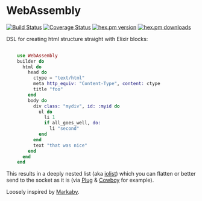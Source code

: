 WebAssembly
===========
[![Build Status](https://travis-ci.org/herenowcoder/webassembly.svg?branch=master)](https://travis-ci.org/herenowcoder/webassembly)
[![Coverage Status](https://img.shields.io/coveralls/herenowcoder/webassembly.svg)](https://coveralls.io/r/herenowcoder/webassembly)
[![hex.pm version](https://img.shields.io/hexpm/v/webassembly.svg)](https://hex.pm/packages/webassembly)
[![hex.pm downloads](https://img.shields.io/hexpm/dt/webassembly.svg)](https://hex.pm/packages/webassembly)

DSL for creating html structure straight with Elixir blocks:

```Elixir
    
    use WebAssembly
    builder do
      html do
        head do
          ctype = "text/html"
          meta http_equiv: "Content-Type", content: ctype
          title "foo"
        end
        body do
          div class: "mydiv", id: :myid do
            ul do
              li 1
              if all_goes_well, do:
                li "second"
            end
          end
          text "that was nice"
        end
      end
    end
```

This results in a deeply nested list (aka [iolist])
which you can flatten or better send to the socket as it is
(via [Plug] & [Cowboy] for example).
 
Loosely inspired by [Markaby].

[markaby]: http://markaby.github.io/
[plug]:    http://hex.pm/packages/plug
[cowboy]:  http://hex.pm/packages/cowboy
[iolist]:  http://www.erlang.org/doc/reference_manual/typespec.html
